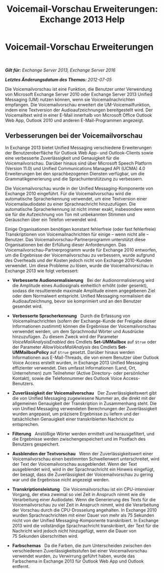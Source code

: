 ﻿---
title: 'Voicemail-Vorschau Erweiterungen: Exchange 2013 Help'
TOCTitle: Voicemail-Vorschau Erweiterungen
ms:assetid: 1fcccec1-4edc-40b8-948c-111647d7d770
ms:mtpsurl: https://technet.microsoft.com/de-de/library/JJ150501(v=EXCHG.150)
ms:contentKeyID: 50475196
ms.date: 05/22/2018
mtps_version: v=EXCHG.150
ms.translationtype: MT
---

# Voicemail-Vorschau Erweiterungen

 

_**Gilt für:** Exchange Server 2013, Exchange Server 2016_

_**Letztes Änderungsdatum des Themas:** 2012-07-05_

Die Voicemailvorschau ist eine Funktion, die Benutzer unter Verwendung von Microsoft Exchange Server 2010 oder Exchange Server 2013 Unified Messaging (UM) nutzen können, wenn sie Voicemailnachrichten empfangen. Die Voicemailvorschau erweitert die UM-Voicemailfunktion, indem eine Textversion der Audioaufzeichnungen bereitgestellt wird. Der Voicemailtext wird in einer E-Mail innerhalb von Microsoft Office Outlook Web App, Outlook 2010 und anderen E-Mail-Programmen angezeigt.

## Verbesserungen bei der Voicemailvorschau

In Exchange 2013 bietet Unified Messaging verschiedene Erweiterungen der Benutzeroberfläche für Outlook Web App- und Outlook-Clients sowie eine verbesserte Zuverlässigkeit und Genauigkeit für die Voicemailvorschau. Darüber hinaus sind über Microsoft Speech Platform (Version 11.0) und Unified Communications Managed API (UCMA) 4.0 Erweiterungen bei den sprachbezogenen Diensten verfügbar, um die Grammatikgenerierung und die Sprachunterstützung zu verbessern.

Die Voicemailvorschau wurde in der Unified Messaging-Komponente von Exchange 2010 eingeführt. Für die Voicemailvorschau wird die automatische Spracherkennung verwendet, um eine Textversion einer Voicemailaudiodatei zu einer Sprachnachricht hinzuzufügen. Die automatische Spracherkennung ist nicht immer exakt, insbesondere wenn sie für die Aufzeichnung von Ton mit unbekannten Stimmen und Geräuschen über ein Telefon verwendet wird.

Einige Organisationen benötigen konstant fehlerfreie (oder fast fehlerfreie) Transkriptionen von Voicemailnachrichten für einige – wenn nicht alle – Benutzer. Das Voicemailvorschau-Partnerprogramm unterstützt diese Organisationen bei der Erfüllung dieser Anforderungen. Das Voicemailvorschau-Partnerprogramm wurde für Exchange 2010 entworfen, um die Ergebnisse der Voicemailvorschau zu verbessern, wurde aufgrund des Overheads und der Kosten jedoch nicht von Exchange 2010-Kunden verwendet. Um diese Probleme zu lösen, wurde die Voicemailvorschau in Exchange 2013 wie folgt verbessert:

  - **Verbesserte Audionormalisierung**   Bei der Audionormalisierung wird die Amplitude eines Audiosignals einheitlich erhöht (oder gesenkt), sodass die resultierende maximale Amplitude einem angegebenen Ziel oder dem Normalwert entspricht. Unified Messaging normalisiert die Audioaufzeichnung, bevor sie komprimiert und an den Benutzer gesendet wird.

  - **Verbesserte Spracherkennung**   Durch die Erfassung von Voicemailnachrichten (sofern der Exchange-Kunde der Freigabe dieser Informationen zustimmt) können die Ergebnisse der Voicemailvorschau verwendet werden, um dem Sprachmodul Wörter und Ausdrücke hinzuzufügen. Zu diesem Zweck wird der Parameter *VoiceMailAnalysisEnabled* des Cmdlets **Set-UMMailbox** auf `$true` oder der Parameter *AllowVoiceMailAnalysis* des Cmdlets **Set-UMMailboxPolicy** auf `$true` gesetzt. Darüber hinaus werden Informationen aus E-Mail-Threads, die von einem Benutzer über Outlook Voice Access erstellt wurden, in Exchange 2013 Unified Messaging effizienter verwendet. Dies umfasst Informationen (Land, Ort, Unternehmen) zum Teilnehmer (Active Directory- oder persönlicher Kontakt), sowie die Telefonnummer des Outlook Voice Access-Benutzers.

  - **Zuverlässigkeit der Voicemailvorschau**   Der Zuverlässigkeitswert gibt die von Unified Messaging zugewiesene Nummer an, die direkt mit der allgemeinen Genauigkeit der Transkription in Zusammenhang steht. Die von Unified Messaging verwendeten Berechnungen der Zuverlässigkeit wurden angepasst, um präzisere Ergebnisse zu liefern und der tatsächlichen Genauigkeit einer transkribierten Nachricht zu entsprechen.

  - **Filterung**   Anstößige Wörter werden ermittelt und herausgefiltert, und die Ergebnisse werden zwischengespeichert und im Postfach des Benutzers gespeichert.

  - **Ausblenden der Textvorschau**   Wenn der Zuverlässigkeitswert einer Voicemailvorschau einen bestimmten Schwellenwert unterschreitet, wird der Text der Voicemailvorschau ausgeblendet. Wenn der Text ausgeblendet wird, wird in der Sprachnachricht ein Hinweis eingefügt, der besagt, dass die Zuverlässigkeit der Voicemailvorschau zu gering war und die Ergebnisse nicht angezeigt werden.

  - **Transkriptionsleistung**   Die Voicemailvorschau ist ein CPU-intensiver Vorgang, der etwa zweimal so viel Zeit in Anspruch nimmt wie die Verarbeitung einer Audiodatei. Wenn die Generierung des Texts für die Voicemailvorschau zu viel Zeit in Anspruch nimmt, wird die Verarbeitung der Vorschau durch die CPU-Drosselung angehalten. In Exchange 2010 wurden Sprachnachrichten mit einer Dauer von mehr als 75 Sekunden nicht von der Unified Messaging-Komponente transkribiert. In Exchange 2013 wird die vollständige Sprachnachricht transkribiert, der Text für die Nachricht wird jedoch nicht hinzugefügt, wenn die Dauer von 75 Sekunden überschritten wird.

  - **Farbschemas**   Da die Farben, die zum Unterscheiden zwischen den verschiedenen Zuverlässigkeitsstufen bei einer Voicemailvorschau verwendet wurden, zu Verwirrung geführt haben, wurde das Farbschema in Exchange 2013 für Outlook Web App und Outlook entfernt.

